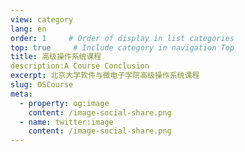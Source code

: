 ```yaml
---
view: category
lang: en
order: 1     # Order of display in list categories
top: true     # Include category in navigation Top
title: 高级操作系统课程
description:A Course Conclusion
excerpt: 北京大学软件与微电子学院高级操作系统课程
slug: OSCourse
meta:
  - property: og:image
    content: /image-social-share.png
  - name: twitter:image
    content: /image-social-share.png
---
```

